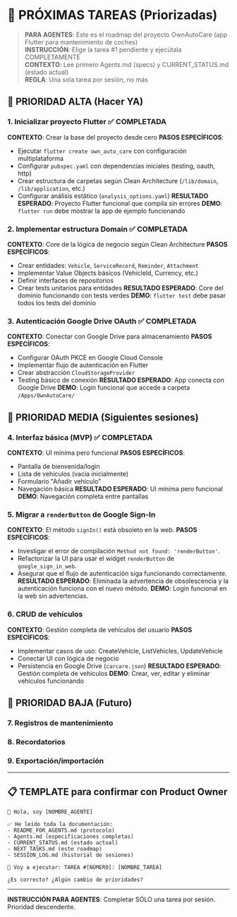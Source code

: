 # 🎯 PRÓXIMAS TAREAS (Priorizadas)

> **PARA AGENTES**: Este es el roadmap del proyecto OwnAutoCare (app Flutter para mantenimiento de coches)  
> **INSTRUCCIÓN**: Elige la tarea #1 pendiente y ejecútala COMPLETAMENTE  
> **CONTEXTO**: Lee primero Agents.md (specs) y CURRENT_STATUS.md (estado actual)  
> **REGLA**: Una sola tarea por sesión, no más

## 🥇 PRIORIDAD ALTA (Hacer YA)

### 1. **Inicializar proyecto Flutter** ✅ **COMPLETADA**
**CONTEXTO**: Crear la base del proyecto desde cero
**PASOS ESPECÍFICOS**:
- Ejecutar `flutter create own_auto_care` con configuración multiplataforma
- Configurar `pubspec.yaml` con dependencias iniciales (testing, oauth, http)
- Crear estructura de carpetas según Clean Architecture (`/lib/domain`, `/lib/application`, etc.)
- Configurar análisis estático (`analysis_options.yaml`)
**RESULTADO ESPERADO**: Proyecto Flutter funcional que compila sin errores
**DEMO**: `flutter run` debe mostrar la app de ejemplo funcionando

### 2. **Implementar estructura Domain** ✅ **COMPLETADA**
**CONTEXTO**: Core de la lógica de negocio según Clean Architecture
**PASOS ESPECÍFICOS**:
- Crear entidades: `Vehicle`, `ServiceRecord`, `Reminder`, `Attachment`
- Implementar Value Objects básicos (VehicleId, Currency, etc.)
- Definir interfaces de repositorios
- Crear tests unitarios para entidades
**RESULTADO ESPERADO**: Core del dominio funcionando con tests verdes
**DEMO**: `flutter test` debe pasar todos los tests del dominio

### 3. **Autenticación Google Drive OAuth** ✅ **COMPLETADA**
**CONTEXTO**: Conectar con Google Drive para almacenamiento
**PASOS ESPECÍFICOS**:
- Configurar OAuth PKCE en Google Cloud Console
- Implementar flujo de autenticación en Flutter
- Crear abstracción `CloudStorageProvider`
- Testing básico de conexión
**RESULTADO ESPERADO**: App conecta con Google Drive
**DEMO**: Login funcional que accede a carpeta `/Apps/OwnAutoCare/`

## 🥈 PRIORIDAD MEDIA (Siguientes sesiones)

### 4. **Interfaz básica (MVP)** ✅ **COMPLETADA**
**CONTEXTO**: UI mínima pero funcional
**PASOS ESPECÍFICOS**:
- Pantalla de bienvenida/login
- Lista de vehículos (vacía inicialmente)
- Formulario "Añadir vehículo"
- Navegación básica
**RESULTADO ESPERADO**: UI mínima pero funcional
**DEMO**: Navegación completa entre pantallas

### 5. **Migrar a `renderButton` de Google Sign-In**
**CONTEXTO**: El método `signIn()` está obsoleto en la web.
**PASOS ESPECÍFICOS**:
- Investigar el error de compilación `Method not found: 'renderButton'`.
- Refactorizar la UI para usar el widget `renderButton` de `google_sign_in_web`.
- Asegurar que el flujo de autenticación siga funcionando correctamente.
**RESULTADO ESPERADO**: Eliminada la advertencia de obsolescencia y la autenticación funciona con el nuevo método.
**DEMO**: Login funcional en la web sin advertencias.

### 6. **CRUD de vehículos**
**CONTEXTO**: Gestión completa de vehículos del usuario
**PASOS ESPECÍFICOS**:
- Implementar casos de uso: CreateVehicle, ListVehicles, UpdateVehicle
- Conectar UI con lógica de negocio
- Persistencia en Google Drive (`carcare.json`)
**RESULTADO ESPERADO**: Gestión completa de vehículos
**DEMO**: Crear, ver, editar y eliminar vehículos funcionando

## 🥉 PRIORIDAD BAJA (Futuro)

### 7. **Registros de mantenimiento**
### 8. **Recordatorios**
### 9. **Exportación/importación**

---

## 📋 TEMPLATE para confirmar con Product Owner

```
👋 Hola, soy [NOMBRE_AGENTE]

✅ He leído toda la documentación:
- README_FOR_AGENTS.md (protocolo)
- Agents.md (especificaciones completas)
- CURRENT_STATUS.md (estado actual)  
- NEXT_TASKS.md (este roadmap)
- SESSION_LOG.md (historial de sesiones)

🎯 Voy a ejecutar: TAREA #[NÚMERO]: [NOMBRE_TAREA]

¿Es correcto? ¿Algún cambio de prioridades?
```

---
**INSTRUCCIÓN PARA AGENTES**: Completar SÓLO una tarea por sesión. Prioridad descendente.